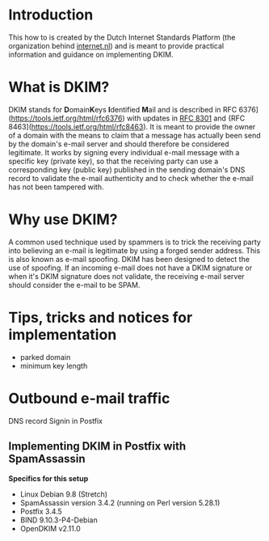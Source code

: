 # Introduction
This how to is created by the Dutch Internet Standards Platform (the organization behind [internet.nl](https://internet.nl)) and is meant to provide practical information and guidance on implementing DKIM.

# What is DKIM?
DKIM stands for **D**omain**K**eys **I**dentified **M**ail and is described in RFC 6376](https://tools.ietf.org/html/rfc6376) with updates in [RFC 8301](https://tools.ietf.org/html/rfc8301) and {RFC 8463](https://tools.ietf.org/html/rfc8463). It is meant to provide the owner of a domain with the means to claim that a message has actually been send by the domain's e-mail server and should therefore be considered legitimate. It works by signing every individual e-mail message with a specific key (private key), so that the receiving party can use a corresponding key (public key) published in the sending domain's DNS record to validate the e-mail authenticity and to check whether the e-mail has not been tampered with. 

# Why use DKIM?
A common used technique used by spammers is to trick the receiving party into believing an e-mail is legitimate by using a forged sender address. This is also known as e-mail spoofing. DKIM has been designed to detect the use of spoofing. If an incoming e-mail does not have a DKIM signature or when it's DKIM signature does not validate, the receiving e-mail server should consider the e-mail to be SPAM.

# Tips, tricks and notices for implementation
* parked domain
* minimum key length

# Outbound e-mail traffic
DNS record
Signin in Postfix

## Implementing DKIM in Postfix with SpamAssassin
**Specifics for this setup**
* Linux Debian 9.8 (Stretch) 
* SpamAssassin version 3.4.2 (running on Perl version 5.28.1)
* Postfix 3.4.5
* BIND 9.10.3-P4-Debian
* OpenDKIM v2.11.0
